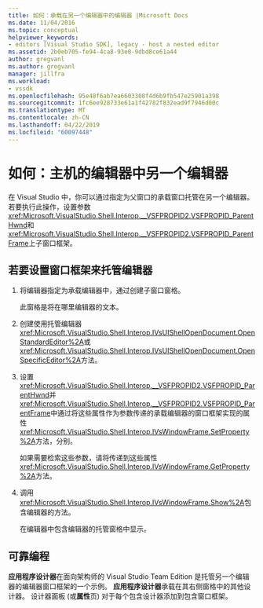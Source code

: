 ```yaml
---
title: 如何：承载在另一个编辑器中的编辑器 |Microsoft Docs
ms.date: 11/04/2016
ms.topic: conceptual
helpviewer_keywords:
- editors [Visual Studio SDK], legacy - host a nested editor
ms.assetid: 2b0eb705-fe94-4ca8-93e0-9dbd8ce61a44
author: gregvanl
ms.author: gregvanl
manager: jillfra
ms.workload:
- vssdk
ms.openlocfilehash: 95e48f6ab7ea6603308f4d6b9fb547e25901a398
ms.sourcegitcommit: 1fc6ee928733e61a1f42782f832ead9f7946d00c
ms.translationtype: MT
ms.contentlocale: zh-CN
ms.lasthandoff: 04/22/2019
ms.locfileid: "60097448"
---
```

# <a name="how-to-host-an-editor-in-another-editor"></a>如何：主机的编辑器中另一个编辑器

在 Visual Studio 中，你可以通过指定为父窗口的承载窗口托管在另一个编辑器。 若要执行此操作，设置参数<xref:Microsoft.VisualStudio.Shell.Interop.__VSFPROPID2.VSFPROPID_ParentHwnd>和<xref:Microsoft.VisualStudio.Shell.Interop.__VSFPROPID2.VSFPROPID_ParentFrame>上子窗口框架。

## <a name="to-set-up-the-window-frame-to-host-an-editor"></a>若要设置窗口框架来托管编辑器

1. 将编辑器指定为承载编辑器中，通过创建子窗口窗格。

     此窗格是将在哪里编辑器的文本。

2. 创建使用托管编辑器<xref:Microsoft.VisualStudio.Shell.Interop.IVsUIShellOpenDocument.OpenStandardEditor%2A>或<xref:Microsoft.VisualStudio.Shell.Interop.IVsUIShellOpenDocument.OpenSpecificEditor%2A>方法。

3. 设置<xref:Microsoft.VisualStudio.Shell.Interop.__VSFPROPID2.VSFPROPID_ParentHwnd>并<xref:Microsoft.VisualStudio.Shell.Interop.__VSFPROPID2.VSFPROPID_ParentFrame>中通过将这些属性作为参数传递的承载编辑器的窗口框架实现的属性<xref:Microsoft.VisualStudio.Shell.Interop.IVsWindowFrame.SetProperty%2A>方法，分别。

     如果需要检索这些参数，请将传递到这些属性<xref:Microsoft.VisualStudio.Shell.Interop.IVsWindowFrame.GetProperty%2A>方法。

4. 调用<xref:Microsoft.VisualStudio.Shell.Interop.IVsWindowFrame.Show%2A>包含编辑器的方法。

     在编辑器中包含编辑器的托管窗格中显示。

## <a name="robust-programming"></a>可靠编程

**应用程序设计器**在面向架构师的 Visual Studio Team Edition 是托管另一个编辑器的编辑器窗口框架的一个示例。 **应用程序设计器**承载在其右侧窗格中的其他设计器。 设计器面板 (或**属性**页) 对于每个包含设计器添加到包含窗口框架。